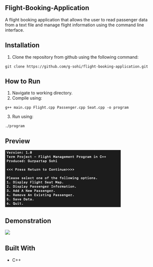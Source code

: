 ## Flight-Booking-Application
A flight booking application that allows the user to read passenger data from a text file and manage flight information using the command line interface.

## Installation
1. Clone the repository from github using the following command:
```
git clone https://github.com/g-sohi/flight-booking-application.git
```

## How to Run 
1. Navigate to working directory.
2. Compile using: 
```
g++ main.cpp Flight.cpp Passenger.cpp Seat.cpp -o program
```
3. Run using:
```
./program
```

## Preview
<img src="https://github.com/g-sohi/flight-booking-application/blob/main/flight_menu.png">

## Demonstration
![](flight_demo.gif)

## Built With
- C++
